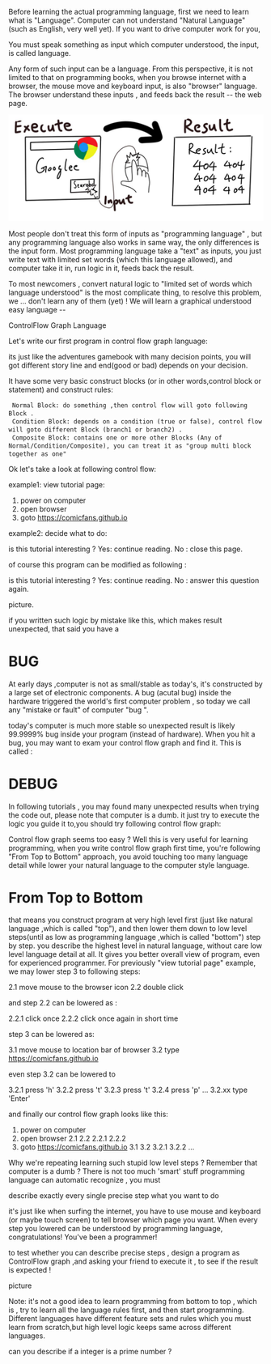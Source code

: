 Before learning the actual programming language, first we need to learn what is "Language". Computer can not understand "Natural Language" (such as English, very well yet). If you want to drive computer work for you, 

You must speak something as input which computer understood, the input, is called language. 

Any form of such input can be a language. From this perspective, it is not limited to that on programming books, when you browse internet with a browser, the mouse move and keyboard input, is also "browser" language. The browser understand these inputs , and feeds back the result -- the web page.

![browser language](/images/2018-01-02-control-flow.markdown/browser_language.jpg)


Most people don't treat this form of inputs as "programming language" , but any programming language also works in same way, the only differences is the input form. Most programming language take a "text" as inputs, you just write text with limited set words (which this language allowed), and computer take it in, run logic in it, feeds back the result.




To most newcomers , convert natural logic to "limited set of words which language understood" is the most complicate thing, to resolve this problem, we  ...  don't learn any of them (yet) ! We will learn a graphical understood easy language --

ControlFlow Graph Language

Let's write our first program in control flow graph language:


its just like the adventures gamebook with many decision points, you will got different story line and end(good or bad) depends on your decision.

It have some very basic construct blocks (or in other words,control block or statement) and construct rules:

     Normal Block: do something ,then control flow will goto following Block .
     Condition Block: depends on a condition (true or false), control flow will goto different Block (branch1 or branch2) . 
     Composite Block: contains one or more other Blocks (Any of Normal/Condition/Composite), you can treat it as "group multi block together as one"

Ok let's take a look at following control flow:

example1: view tutorial page:

1. power on computer
2. open browser 
3. goto https://comicfans.github.io


example2: decide what to do:

 is this tutorial interesting ?
Yes: continue reading.
No : close this page.



of course this program can be modified as following :

 is this tutorial interesting ?
Yes: continue reading.
No : answer this question again.
 
picture.

if you written such logic by mistake like this, which makes result unexpected, that said you have a 

# BUG

At early days ,computer is not as small/stable as today's, it's constructed by a large set of electronic components. A bug (acutal bug) inside the hardware triggered the world's first computer problem , so today we call any "mistake or fault" of computer "bug ".


today's computer is much more stable so unexpected result is likely 99.9999% bug inside your program (instead of hardware). When you hit a bug, you may want to exam your control flow graph and find it. This is called :

# DEBUG

In following tutorials , you may found many unexpected results when trying the code out, please note that computer is a dumb. it just try to execute the logic you guide it to,you should try following control flow graph:




Control flow graph seems too easy ? Well this is very useful for learning programming, when you write control flow graph first time, you're following "From Top to Bottom" approach, you avoid touching too many language detail while  lower your natural language to the computer style language.

# From Top to Bottom 

that means you construct program at very high level first (just like natural language ,which is called "top"), and then lower them down to low level steps(until as low as programming language ,which is called "bottom") step by step. you describe the highest level in natural language, without care low level language detail at all. It gives you better overall view of program, even for experienced programmer. For previously "view tutorial page" example, we may lower step 3 to following steps:

2.1 move mouse to the browser icon
2.2 double click

and step 2.2 can be lowered as :

2.2.1 click once
2.2.2 click once again in short time


step 3 can be lowered as:

3.1 move mouse to location bar of browser
3.2 type https://comicfans.github.io

even step 3.2 can be lowered to

3.2.1  press 'h'
3.2.2  press 't'
3.2.3  press 't'
3.2.4  press 'p'
...
3.2.xx  type 'Enter'



and finally our control flow graph looks like this:

1. power on computer
2. open browser 
  2.1
  2.2
    2.2.1
    2.2.2
3. goto https://comicfans.github.io
  3.1
  3.2
    3.2.1
    3.2.2
    ... 

Why we're repeating learning such stupid low level steps ? Remember that computer is a dumb ? There is not too much 'smart' stuff programming language can automatic recognize , you must 

  describe exactly every single precise step what you want to do

it's just like when surfing the internet, you have to use mouse and keyboard (or maybe touch screen) to tell browser which page you want. When every step you lowered can be understood by programming language, congratulations! You've been a programmer!  

to test whether you can describe precise steps , design a program as ControlFlow graph ,and asking your friend to execute it , to see if the result is expected !

picture



Note: it's not a good idea to learn programming from bottom to top , which is ,  try to learn all the language rules first, and then start programming. Different languages have different feature sets and rules which you must learn from scratch,but high level logic keeps same across different languages. 



can you describe if a integer is a prime number ?

